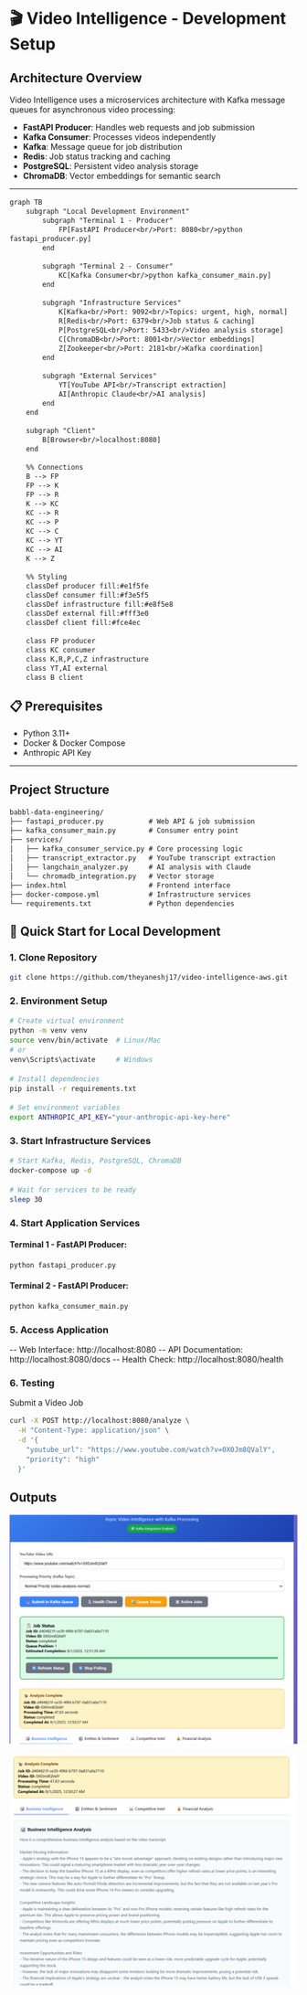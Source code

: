 # 🎬 Video Intelligence - Development Setup

## Architecture Overview

Video Intelligence uses a microservices architecture with Kafka message queues for asynchronous video processing:

- **FastAPI Producer**: Handles web requests and job submission  
- **Kafka Consumer**: Processes videos independently  
- **Kafka**: Message queue for job distribution  
- **Redis**: Job status tracking and caching  
- **PostgreSQL**: Persistent video analysis storage  
- **ChromaDB**: Vector embeddings for semantic search  


---

```mermaid
graph TB
    subgraph "Local Development Environment"
        subgraph "Terminal 1 - Producer"
            FP[FastAPI Producer<br/>Port: 8080<br/>python fastapi_producer.py]
        end
        
        subgraph "Terminal 2 - Consumer"
            KC[Kafka Consumer<br/>python kafka_consumer_main.py]
        end
        
        subgraph "Infrastructure Services"
            K[Kafka<br/>Port: 9092<br/>Topics: urgent, high, normal]
            R[Redis<br/>Port: 6379<br/>Job status & caching]
            P[PostgreSQL<br/>Port: 5433<br/>Video analysis storage]
            C[ChromaDB<br/>Port: 8001<br/>Vector embeddings]
            Z[Zookeeper<br/>Port: 2181<br/>Kafka coordination]
        end
        
        subgraph "External Services"
            YT[YouTube API<br/>Transcript extraction]
            AI[Anthropic Claude<br/>AI analysis]
        end
    end
    
    subgraph "Client"
        B[Browser<br/>localhost:8080]
    end
    
    %% Connections
    B --> FP
    FP --> K
    FP --> R
    K --> KC
    KC --> R
    KC --> P
    KC --> C
    KC --> YT
    KC --> AI
    K --> Z
    
    %% Styling
    classDef producer fill:#e1f5fe
    classDef consumer fill:#f3e5f5
    classDef infrastructure fill:#e8f5e8
    classDef external fill:#fff3e0
    classDef client fill:#fce4ec
    
    class FP producer
    class KC consumer
    class K,R,P,C,Z infrastructure
    class YT,AI external
    class B client
```


## 📋 Prerequisites

- Python 3.11+  
- Docker & Docker Compose  
- Anthropic API Key  

---

## Project Structure

```
babbl-data-engineering/
├── fastapi_producer.py           # Web API & job submission
├── kafka_consumer_main.py        # Consumer entry point
├── services/
│   ├── kafka_consumer_service.py # Core processing logic
│   ├── transcript_extractor.py   # YouTube transcript extraction
│   ├── langchain_analyzer.py     # AI analysis with Claude
│   └── chromadb_integration.py   # Vector storage
├── index.html                    # Frontend interface
├── docker-compose.yml            # Infrastructure services
└── requirements.txt              # Python dependencies
```

## 🚀 Quick Start for Local Development

### 1. Clone Repository

```bash
git clone https://github.com/theyaneshj17/video-intelligence-aws.git

```


### 2. Environment Setup

```bash
# Create virtual environment
python -m venv venv
source venv/bin/activate  # Linux/Mac
# or
venv\Scripts\activate     # Windows

# Install dependencies
pip install -r requirements.txt

# Set environment variables
export ANTHROPIC_API_KEY="your-anthropic-api-key-here"
```

### 3. Start Infrastructure Services

```bash
# Start Kafka, Redis, PostgreSQL, ChromaDB
docker-compose up -d

# Wait for services to be ready
sleep 30
```

### 4. Start Application Services

#### Terminal 1 - FastAPI Producer:

```bash
python fastapi_producer.py
```

#### Terminal 2 - FastAPI Producer:

```bash
python kafka_consumer_main.py
```

### 5. Access Application

-- Web Interface: http://localhost:8080
-- API Documentation: http://localhost:8080/docs
-- Health Check: http://localhost:8080/health


### 6. Testing

Submit a Video Job

```bash
curl -X POST http://localhost:8080/analyze \
  -H "Content-Type: application/json" \
  -d '{
    "youtube_url": "https://www.youtube.com/watch?v=0X0Jm8QValY",
    "priority": "high"
  }'
```


## Outputs

![Babbl Labs Architecture](1.png)

![Babbl Labs Architecture](2.png)
